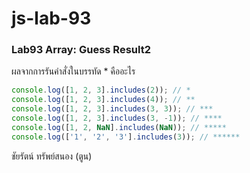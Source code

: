# js-lab-93
### Lab93 Array: Guess Result2
ผลจากการรันคำสั่งในบรรทัด * คืออะไร

```JavaScript
console.log([1, 2, 3].includes(2)); // *
console.log([1, 2, 3].includes(4)); // **
console.log([1, 2, 3].includes(3, 3)); // ***
console.log([1, 2, 3].includes(3, -1)); // ****
console.log([1, 2, NaN].includes(NaN)); // *****
console.log(['1', '2', '3'].includes(3)); // ******
```
ชัยรัตน์ ทรัพย์สนอง (ตูน)
